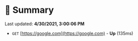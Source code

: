 # 📖 Summary
Last updated: **4/30/2021, 3:00:06 PM**

- `GET` [https://google.com](https://google.com) - **Up** (135ms)
